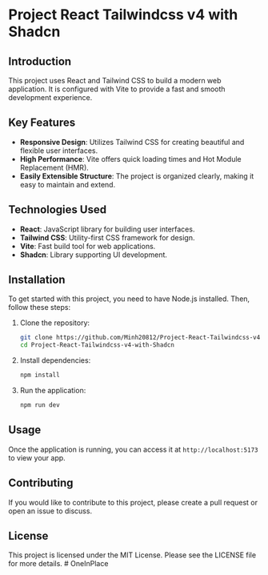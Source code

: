 # Project React Tailwindcss v4 with Shadcn

## Introduction
This project uses React and Tailwind CSS to build a modern web application. It is configured with Vite to provide a fast and smooth development experience.

## Key Features
- **Responsive Design**: Utilizes Tailwind CSS for creating beautiful and flexible user interfaces.
- **High Performance**: Vite offers quick loading times and Hot Module Replacement (HMR).
- **Easily Extensible Structure**: The project is organized clearly, making it easy to maintain and extend.

## Technologies Used
- **React**: JavaScript library for building user interfaces.
- **Tailwind CSS**: Utility-first CSS framework for design.
- **Vite**: Fast build tool for web applications.
- **Shadcn**: Library supporting UI development.

## Installation
To get started with this project, you need to have Node.js installed. Then, follow these steps:

1. Clone the repository:
   ```bash
   git clone https://github.com/Minh20812/Project-React-Tailwindcss-v4-with-Shadcn.git
   cd Project-React-Tailwindcss-v4-with-Shadcn
   ```

2. Install dependencies:
   ```bash
   npm install
   ```

3. Run the application:
   ```bash
   npm run dev
   ```

## Usage
Once the application is running, you can access it at `http://localhost:5173` to view your app.

## Contributing
If you would like to contribute to this project, please create a pull request or open an issue to discuss.

## License
This project is licensed under the MIT License. Please see the LICENSE file for more details.
#   O n e I n P l a c e  
 